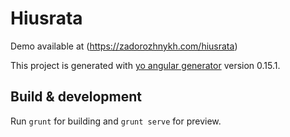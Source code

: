 # Hiusrata

Demo available at (https://zadorozhnykh.com/hiusrata)

This project is generated with [yo angular generator](https://github.com/yeoman/generator-angular)
version 0.15.1.

## Build & development

Run `grunt` for building and `grunt serve` for preview.


